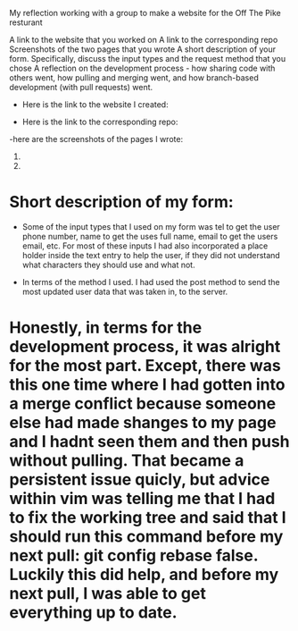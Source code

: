  My reflection working with a group to make a website for the Off The Pike resturant

A link to the website that you worked on
A link to the corresponding repo
Screenshots of the two pages that you wrote
A short description of your form. Specifically, discuss the input types and the request method that you chose
A reflection on the development process - how sharing code with others went, how pulling and merging went, and how branch-based development (with pull requests) went.

- Here is the link to the website I created: 

- Here is the link to the corresponding repo:


-here are the screenshots of the pages I wrote:
  
   1.
   
   2.
  

# Short description of my form:
 - Some of the input types that I used on my form was tel to get the user phone number, name to get the uses full name, email to get the users email, etc. For most of these inputs I had also incorporated a place holder inside the text entry to help the user, if they did not understand what characters they should use and what not.

- In terms of the method I used. I had used the post method to send the most updated user data that was taken in, to the server.

# Honestly, in terms for the development process, it was alright for the most part. Except, there was this one time where I had gotten into a merge conflict because someone else had made shanges to my page and I hadnt seen them and then push without pulling. That became a persistent issue quicly, but advice within vim was telling me that I had to fix the working tree and said that I should run this command before my next pull: git config rebase false. Luckily this did help, and before my next pull, I was able to get everything up to date. 
